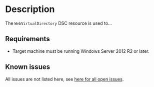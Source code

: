 # Description

The `WebVirtualDirectory` DSC resource is used to...

## Requirements

* Target machine must be running Windows Server 2012 R2 or later.

## Known issues

All issues are not listed here, see [here for all open issues](https://github.com/dsccommunity/WebAdministration/issues?q=is%3Aissue+is%3Aopen+in%3Atitle+WebVirtualDirectory).
